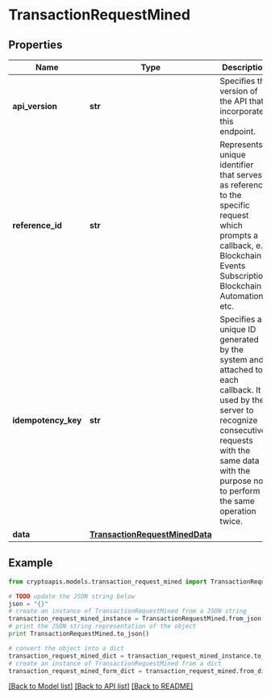 # TransactionRequestMined


## Properties
Name | Type | Description | Notes
------------ | ------------- | ------------- | -------------
**api_version** | **str** | Specifies the version of the API that incorporates this endpoint. | 
**reference_id** | **str** | Represents a unique identifier that serves as reference to the specific request which prompts a callback, e.g. Blockchain Events Subscription, Blockchain Automation, etc. | 
**idempotency_key** | **str** | Specifies a unique ID generated by the system and attached to each callback. It is used by the server to recognize consecutive requests with the same data with the purpose not to perform the same operation twice. | 
**data** | [**TransactionRequestMinedData**](TransactionRequestMinedData.md) |  | 

## Example

```python
from cryptoapis.models.transaction_request_mined import TransactionRequestMined

# TODO update the JSON string below
json = "{}"
# create an instance of TransactionRequestMined from a JSON string
transaction_request_mined_instance = TransactionRequestMined.from_json(json)
# print the JSON string representation of the object
print TransactionRequestMined.to_json()

# convert the object into a dict
transaction_request_mined_dict = transaction_request_mined_instance.to_dict()
# create an instance of TransactionRequestMined from a dict
transaction_request_mined_form_dict = transaction_request_mined.from_dict(transaction_request_mined_dict)
```
[[Back to Model list]](../README.md#documentation-for-models) [[Back to API list]](../README.md#documentation-for-api-endpoints) [[Back to README]](../README.md)


